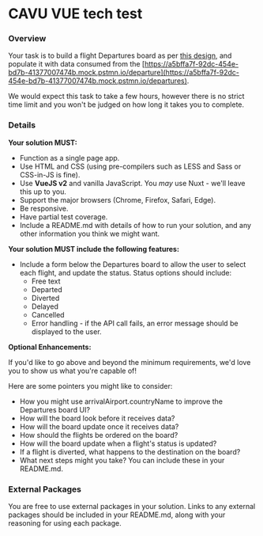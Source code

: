 # CAVU VUE tech test #

### Overview ###

Your task is to build a flight Departures board as per [this design](https://www.figma.com/file/TuLRsgEbQGejTBa4iCxrkb/Tech-Test-FID?node-id=1%3A2), and populate it with data consumed from the [https://a5bffa7f-92dc-454e-bd7b-41377007474b.mock.pstmn.io/departure](https://a5bffa7f-92dc-454e-bd7b-41377007474b.mock.pstmn.io/departures).

We would expect this task to take a few hours, however there is no strict time limit and you won't be judged on how long it takes you to complete.

### Details ###

**Your solution MUST:**

* Function as a single page app.
* Use HTML and CSS (using pre-compilers such as LESS and Sass or CSS-in-JS is fine).
* Use **VueJS v2** and vanilla JavaScript. You *may* use Nuxt - we'll leave this up to you.
* Support the major browsers (Chrome, Firefox, Safari, Edge).
* Be responsive.
* Have partial test coverage.
* Include a README.md with details of how to run your solution, and any other information you think we might want.

**Your solution MUST include the following features:**

* Include a form below the Departures board to allow the user to select each flight,
and update the status. Status options should include:
  * Free text
  * Departed
  * Diverted
  * Delayed
  * Cancelled
  * Error handling - if the API call fails, an error message should be displayed to the user.

**Optional Enhancements:**

If you'd like to go above and beyond the minimum requirements, we'd love you to show us what you're capable of!

Here are some pointers you might like to consider:

* How you might use arrivalAirport.countryName to improve the Departures board UI?
* How will the board look before it receives data?
* How will the board update once it receives data?
* How should the flights be ordered on the board?
* How will the board update when a flight's status is updated?
* If a flight is diverted, what happens to the destination on the board?
* What next steps might you take? You can include these in your README.md.


### External Packages ###

You are free to use external packages in your solution. Links to any external packages should be included in your README.md, along with your reasoning for using each package.